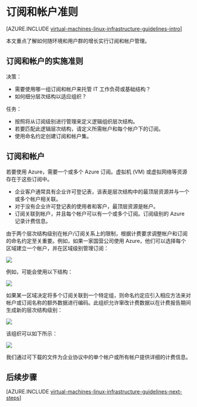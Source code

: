 <properties
	pageTitle="订阅和帐户准则 | Azure"
	description="了解 Azure 中订阅和帐户的关键设计和实施准则。"
	documentationCenter=""
	services="virtual-machines-linux"
	authors="iainfoulds"
	manager="timlt"
	editor=""
	tags="azure-resource-manager"/>  


<tags
	ms.service="virtual-machines-linux"
	ms.workload="infrastructure-services"
	ms.tgt_pltfrm="vm-linux"
	ms.devlang="na"
	ms.topic="article"
	ms.date="09/08/2016"
	wacn.date=""
	ms.author="iainfou"/>  


# 订阅和帐户准则

[AZURE.INCLUDE [virtual-machines-linux-infrastructure-guidelines-intro](../../includes/virtual-machines-linux-infrastructure-guidelines-intro.md)]

本文重点了解如何随环境和用户群的增长实行订阅和帐户管理。


## 订阅和帐户的实施准则

决策：

- 需要使用哪一组订阅和帐户来托管 IT 工作负荷或基础结构？
- 如何细分层次结构以适应组织？

任务：

- 按照将从订阅级别进行管理来定义逻辑组织层次结构。
- 若要匹配此逻辑层次结构，请定义所需帐户和每个帐户下的订阅。
- 使用命名约定创建订阅和帐户集。


## 订阅和帐户

若要使用 Azure，需要一个或多个 Azure 订阅。虚拟机 (VM) 或虚拟网络等资源存在于这些订阅中。

- 企业客户通常具有企业许可登记表，该表是层次结构中的最顶层资源并与一个或多个帐户相关联。
- 对于没有企业许可登记表的使用者和客户，最顶层资源是帐户。
- 订阅关联到帐户，并且每个帐户可以有一个或多个订阅。订阅级别的 Azure 记录计费信息。

由于两个层次结构级别在帐户/订阅关系上的限制，根据计费要求调整帐户和订阅的命名约定至关重要。例如，如果一家国营公司使用 Azure，他们可以选择每个区域建立一个帐户，并在区域级别管理订阅：

![](./media/virtual-machines-common-infrastructure-service-guidelines/sub01.png)  


例如，可能会使用以下结构：

![](./media/virtual-machines-common-infrastructure-service-guidelines/sub02.png)  


如果某一区域决定将多个订阅关联到一个特定组，则命名约定应引入相应方法来对帐户或订阅名称的额外数据进行编码。此组织允许窜改计费数据以在计费报告期间生成新的层次结构级别：

![](./media/virtual-machines-common-infrastructure-service-guidelines/sub03.png)  


该组织可以如下所示：

![](./media/virtual-machines-common-infrastructure-service-guidelines/sub04.png)  


我们通过可下载的文件为企业协议中的单个帐户或所有帐户提供详细的计费信息。


## <a name="next-steps"></a>后续步骤

[AZURE.INCLUDE [virtual-machines-linux-infrastructure-guidelines-next-steps](../../includes/virtual-machines-linux-infrastructure-guidelines-next-steps.md)]

<!---HONumber=Mooncake_1017_2016-->